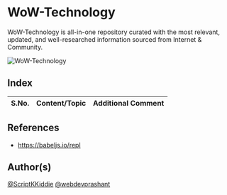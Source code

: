 # WoW-Technology
WoW-Technology is all-in-one repository curated with the most relevant, updated, and well-researched information sourced from Internet &amp; Community.

![WoW-Technology](https://img.shields.io/badge/WoW-Technology-brightgreen?style=flat-square&logo=github)

## Index

S.No. | Content/Topic | Additional Comment
--- | --- | ---

## References
- https://babeljs.io/repl

## Author(s)

[@ScriptKKiddie](https://github.com/ScriptKKiddie)
[@webdevprashant](https://github.com/webdevprashant)
